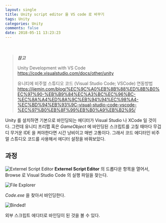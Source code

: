 ```yaml
---
layout: single
title: Unity script editor 을 VS code 로 바꾸기
tags: Unity
categories: Unity
comments: false
date: 2018-05-11 13:23:23
---
```

　
<!-- more -->

> ***참고***
>
> Unity Development with VS Code
> https://code.visualstudio.com/docs/other/unity
>
> 유니티에 비주얼 스튜디오 코드 (Visual Studio Code; VSCode) 연동방법
>  https://ijemin.com/blog/%EC%9C%A0%EB%8B%88%ED%8B%B0%EC%97%90-%EB%B9%84%EC%A3%BC%EC%96%BC-%EC%8A%A4%ED%8A%9C%EB%94%94%EC%98%A4-%EC%BD%94%EB%93%9C-visual-studio-code-vscode-%EC%97%B0%EB%8F%99%EB%B0%A9%EB%B2%95/

Unity 를 설치하면 기본으로 바인딩되는 에디터가 Visual Studio 나 XCode 일 것이다. 그런데 유니티 프리팹 혹은 *GameObject* 에 바인딩된 스크립트를 고칠 때마다 무겁디 무거운 IDE 을 켜야한다면 시간 낭비이고 매번 고통이다. 그래서 코드 에디터인 비주얼 스튜디오 코드를 사용해서 에디터 설정을 바꿔보았다.

## 과정

![Externel Script Editor](..\..\..\..\..\images\201805\11\1525696548769.png)
**Externel Script Editor** 의 드롭다운 항목을 열어서, Browse 로 Visual Studio Code 의 실행 파일을 찾는다.

![File Explorer](..\..\..\..\..\images\201805\11\1525696713869.png)

*Code.exe* 을 찾아서 바인딩한다.

![Binded!](..\..\..\..\..\images\201805\11\1525696776838.png)

외부 스크립트 에디터로 바인딩이 된 것을 볼 수 있다.
